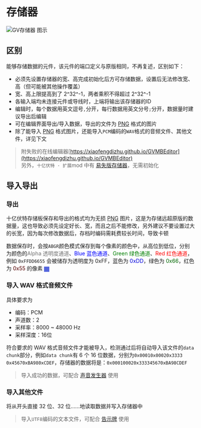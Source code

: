 <script setup lang="ts">
import UintColorConverter from "/components/UintColorConverter.vue";
</script>

# 存储器 <Badge text="v1.0" type="info"/>

<img src="/images/base/shift/GVMemoryBankBlock.webp" alt="GV存储器 图示" class="center_image small"/>

## 区别

能够存储数据的元件，该元件的端口定义与原版相同，不再复述，区别如下：

* 必须先设置存储器的宽、高完成初始化后方可存储数据，设置后无法修改宽、高（但可能被其他操作覆盖）
* 宽、高上限提高到了 2^32^-1，两者乘积不得超过 2^32^-1
* 各输入端均未连接元件或导线时，上端将输出该存储器的ID
* 编辑时，每个数据用英文逗号`,`分开，每行数据用英文分号`;`分开，数据量时建议导出后编辑
* 可在编辑界面导出/导入数据，导出的文件为 [PNG](https://www.w3.org/TR/png/) 格式的图片
* 除了能导入 [PNG](https://www.w3.org/TR/png/) 格式图片，还能导入`PCM`编码的`WAV`格式的音频文件、其他文件，详见下文

> 附失败的在线编辑器[https://xiaofengdizhu.github.io/GVMBEditor](https://xiaofengdizhu.github.io/GVMBEditor)  
> 另外，`十亿伏特 · 扩展`mod 中有 [易失版存储器](../../expand/memory_banks/volatile_memory_banks#易失性存储器)，无需初始化

## 导入导出

### 导出

十亿伏特存储板保存和导出的格式均为无损 [PNG](https://www.w3.org/TR/png/) 图片，这是为存储远超原版的数据量，这也导致必须先设定好长、宽，而且之后不能修改，另外建议不要设置过大的长宽，因为每次修改数据后，存档时编码需耗费较长时间，导致卡顿

数据保存时，会按`ABGR`颜色模式保存到每个像素的颜色中，从高位到低位，分别为颜色的<span style="opacity:0.6;">Alpha 透明度通道</span>、<span style="color:blue;">Blue 蓝色通道</span>、<span style="color:green;">Green 绿色通道</span>、<span style="color:red;">Red 红色通道</span>，例如 `0xFFDD6655` 会被储存为透明度为 0xFF，蓝色为 <span style="color:#0000DD;">0xDD</span>，绿色为 <span style="color:#006600;">0x66</span>，红色为 <span style="color:#550000;">0x55</span> 的像素 <span style="display:inline-block;width:1em;height:1em;vertical-align:middle;background-color:#5566DD;"/>

<UintColorConverter />

### 导入 WAV 格式音频文件

具体要求为

* 编码：PCM
* 声道数：2
* 采样率：8000 \~ 48000 Hz
* 采样深度：16位

符合要求的 WAV 格式音频文件才能被导入，检测通过后将自动导入该文件的`data chunk`部分，例如`data chunk`有 6 个 16 位数据，分别为`0x0001`&#8203;`0x0002`&#8203;`0x3333`&#8203;`0x4567`&#8203;`0xBA98`&#8203;`0xCDEF`，存储器的数据将是：`0x00010002`&#8203;`0x33334567`&#8203;`0xBA98CDEF`

> 导入成功的数据，可配合 [声音发生器]() 使用

### 导入其他文件

将从开头直接 32 位、32 位……地读取数据并写入存储器中

> 导入`UTF8`编码的文本文件，可配合 [告示牌]() 使用